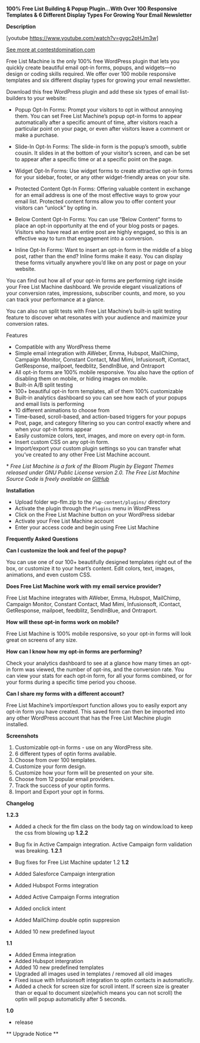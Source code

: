 **100% Free List Building & Popup Plugin...With Over 100 Responsive Templates & 6 Different Display Types For Growing Your Email Newsletter**

**Description** 

[youtube https://www.youtube.com/watch?v=gygc2pHJm3w]

[See more at contestdomination.com](http://www.contestdomination.com/ "See more at contestdomination.com")

Free List Machine is the only 100% free WordPress plugin that lets you quickly create beautiful email opt-in forms, popups, and widgets—no design or coding skills required.  We offer over 100 mobile responsive templates and six different display types for growing your email newsletter.

Download this free WordPress plugin and add these six types of email list-builders to your website:

*	Popup Opt-In Forms: Prompt your visitors to opt in without annoying them. You can set Free List Machine’s popup opt-in forms to appear automatically after a specific amount of time, after visitors reach a particular point on your page, or even after visitors leave a comment or make a purchase.

*	Slide-In Opt-In Forms: The slide-in form is the popup’s smooth, subtle cousin. It slides in at the bottom of your visitor’s screen, and can be set to appear after a specific time or at a specific point on the page.

*	Widget Opt-In Forms: Use widget forms to create attractive opt-in forms for your sidebar, footer, or any other widget-friendly areas on your site.

*	Protected Content Opt-In Forms: Offering valuable content in exchange for an email address is one of the most effective ways to grow your email list. Protected content forms allow you to offer content your visitors can “unlock” by opting in.

*	Below Content Opt-In Forms: You can use “Below Content” forms to place an opt-in opportunity at the end of your blog posts or pages. Visitors who have read an entire post are highly engaged, so this is an effective way to turn that engagement into a conversion.

*	Inline Opt-In Forms: Want to insert an opt-in form in the middle of a blog post, rather than the end? Inline forms make it easy. You can display these forms virtually anywhere you’d like on any post or page on your website.

You can find out how all of your opt-in forms are performing right inside your Free List Machine dashboard. We provide elegant visualizations of your conversion rates, impressions, subscriber counts, and more, so you can track your performance at a glance.

You can also run split tests with Free List Machine’s built-in split testing feature to discover what resonates with your audience and maximize your conversion rates.


Features

*	Compatible with any WordPress theme
*	Simple email integration with AWeber, Emma, Hubspot, MailChimp, Campaign Monitor, Constant Contact, Mad Mimi, Infusionsoft, iContact, GetResponse, mailpoet, feedblitz, SendInBlue, and Ontraport
*	All opt-in forms are 100% mobile responsive. You also have the option of disabling them on mobile, or hiding images on mobile.
*	Built-in A/B split testing
*	100+ beautiful opt-in form templates, all of them 100% customizable
*	Built-in analytics dashboard so you can see how each of your popups and email lists is performing
*	10 different animations to choose from
*	Time-based, scroll-based, and action-based triggers for your popups
*	Post, page, and category filtering so you can control exactly where and when your opt-in forms appear
*	Easily customize colors, text, images, and more on every opt-in form.
*	Insert custom CSS on any opt-in form.
*	Import/export your custom plugin settings so you can transfer what you’ve created to any other Free List Machine account.

\* *Free List Machine is a fork of the Bloom Plugin by Elegant Themes released under GNU Public License version 2.0.  The Free List Machine Source Code is freely available on [GitHub](https://github.com/LeadPages/flm-plugin/ "Free List Machine GitHub")*

**Installation**

*	Upload folder wp-flm.zip to the `/wp-content/plugins/` directory
*	Activate the plugin through the `Plugins` menu in WordPress
*	Click on the Free List Machine button on your WordPress sidebar
*	Activate your Free List Machine account
*	Enter your access code and begin using Free List Machine


**Frequently Asked Questions**

**Can I customize the look and feel of the popup?**

You can use one of our 100+ beautifully designed templates right out of the box, or customize it to your heart’s content. Edit colors, text, images, animations, and even custom CSS.

**Does Free List Machine work with my email service provider?**

Free List Machine integrates with AWeber, Emma, Hubspot, MailChimp, Campaign Monitor, Constant Contact, Mad Mimi, Infusionsoft, iContact, GetResponse, mailpoet, feedblitz, SendInBlue, and Ontraport.

**How will these opt-in forms work on mobile?**

Free List Machine is 100% mobile responsive, so your opt-in forms will look great on screens of any size.

**How can I know how my opt-in forms are performing?**

Check your analytics dashboard to see at a glance how many times an opt-in form was viewed, the number of opt-ins, and the conversion rate. You can view your stats for each opt-in form, for all your forms combined, or for your forms during a specific time period you choose.

**Can I share my forms with a different account?**

Free List Machine’s import/export function allows you to easily export any opt-in form you have created. This saved form can then be imported into any other WordPress account that has the Free List Machine plugin installed.

**Screenshots**

1.  Customizable opt-in forms - use on any WordPress site. 
2.  6 different types of optin forms available.
3.  Choose from over 100 templates.
4.  Customize your form design.
5.  Customize how your form will be presented on your site.
6.  Choose from 12 popular email providers.
7.  Track the success of your optin forms.
8.  Import and Export your opt in forms.

**Changelog**

**1.2.3**
*	Added a check for the flm class on the body tag on window.load to keep the css from blowing up
**1.2.2**
*	Bug fix in Active Campaign integration. Active Campaign form validation was breaking.
**1.2.1**
*	Bug fixes for Free List Machine updater 1.2
**1.2**



*	Added Salesforce Campaign intergration
*	Added Hubspot Forms integration
*	Added Active Campaign Forms integration
*	Added onclick intent
*	Added MailChimp double optin suppresion
*	Added 10 new predefined layout

**1.1**



*    Added Emma integration
*    Added Hubspot intergration
*    Added 10 new predefined templates
*    Upgraded all images used in templates / removed all old images
*    Fixed issue with Infusionsoft integration to optin contacts in automaticlly.
*	 Added a check for screen size for scroll intent. If screen size is greater than or equal to document size(which means you can not scroll) the optin will popup automaticlly after 5 seconds.

**1.0**
*	release



** Upgrade Notice **


